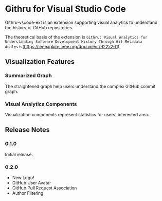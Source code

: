 # Githru for Visual Studio Code

Githru-vscode-ext is an extension supporting visual analytics to understand the history of GitHub repositories.

The theoretical basis of the extension is  `Githru: Visual Analytics for Understanding Software Development History Through Git Metadata Analysis`(https://ieeexplore.ieee.org/document/9222261).

## Visualization Features

### Summarized Graph
The straightened graph help users understand the complex GitHub commit graph. 

### Visual Analytics Components
Visualization components represent statistics for users' interested area.

<!-- ## Requirements

If you have any requirements or dependencies, add a section describing those and how to install and configure them. -->

<!-- ## Extension Settings

Include if your extension adds any VS Code settings through the `contributes.configuration` extension point.
  
For example:

This extension contributes the following settings:

* `myExtension.enable`: enable/disable this extension
* `myExtension.thing`: set to `blah` to do something -->

<!-- ## Known Issues

Calling out known issues can help limit users opening duplicate issues against your extension. -->

## Release Notes

### 0.1.0

Initial release.

### 0.2.0

- New Logo!
- GitHub User Avatar
- GitHub Pull Request Association
- Author Filtering
